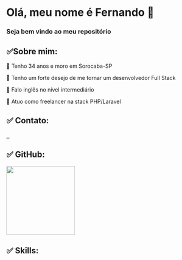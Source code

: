 # Olá, meu nome é Fernando 👋

### Seja bem vindo ao meu repositório

## ✅Sobre mim:

🔵 Tenho 34 anos e moro em Sorocaba-SP 

🔵 Tenho um forte desejo de me tornar um desenvolvedor Full Stack

🔵 Falo inglês no nível intermediário

🔵 Atuo como freelancer na stack PHP/Laravel

## ✅ Contato:

<a href="https://wa.me/5515988119308"><!-- WhatsApp contact -->
    <img src="https://img.shields.io/badge/WhatsApp-25D366?style=for-the-badge&logo=WhatsApp&logoColor=white" alt="">
</a>
<a href="mailto:fernando_tecti@hotmail.com"><!-- E-mail contact -->
    <img src="https://img.shields.io/badge/Email-005FF9?style=for-the-badge&logo=Mail.ru&logoColor=white"
    alt="">
</a>
<a href="https://www.linkedin.com/in/fernando-de-lima-rodrigues-5a86b5164/"><!-- Linkedin contact -->
    <img src="https://img.shields.io/badge/Linkedin-0A66C2?style=for-the-badge&logo=LinkedIn&logoColor=white"
    alt="">
</a>

## ✅ GitHub:

<img height="180em" src="https://github-readme-stats.vercel.app/api/top-langs/?username=fernando-fix&layout=compact&langs_count=7&theme=dracula"/>

## ✅ Skills:

<img src="https://img.shields.io/badge/HTML5-E34F26?style=for-the-badge&logo=HTML5&logoColor=white"
alt="">
<img src="https://img.shields.io/badge/CSS3-1572B6?style=for-the-badge&logo=CSS3&logoColor=white"
alt="">
<img src="https://img.shields.io/badge/JavaScript-F7DF1E?style=for-the-badge&logo=JavaScript&logoColor=black"
alt="">
<img src="https://img.shields.io/badge/MySQL-4479A1?style=for-the-badge&logo=MySQL&logoColor=white"
alt="">
<img src="https://img.shields.io/badge/PHP-777BB4?style=for-the-badge&logo=PHP&logoColor=white"
alt="">
<img src="https://img.shields.io/badge/Bootstrap-563D7C?style=for-the-badge&logo=bootstrap&logoColor=white"
alt="">
<img src="https://img.shields.io/badge/Laravel-FF2D20?style=for-the-badge&logo=laravel&logoColor=white"
alt="">
